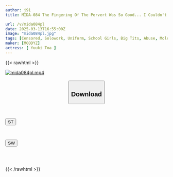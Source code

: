```yaml
---
author: j91
title: MIDA-084 The Fingering Of The Pervert Was So Good... I Couldn't Even Make A Sound And My Love Juices Started To Flow And I Was Corrupted.

url: /v/mida084pl
date: 2025-03-13T16:55:00Z
image: "mida084pl.jpg"
tags: [Censored, Solowork, Uniform, School Girls, Big Tits, Abuse, Molester	]
maker: [MOODYZ]
actress: [ Yuuki Toa ]
---
```



{{< rawhtml >}}

<div class="video" data-videoid="yk6YaLrPprf1Vzx">
    <a href="javascript:;">
        <img src="/v/mida084pl/mida084pl.jpg" width="WIDTH" height="HEIGHT" alt="mida084pl.mp4" loading="lazy">
    </a>
</div>

<script type="text/javascript" src="https://j91.asia/asset/on-demand-st.js"></script>

<br>
  <link rel="stylesheet" href="https://j91.asia/asset/bs5.css">
  
  <center>
  <button class="btn btn-primary" type="button" data-bs-toggle="collapse" data-bs-target=".multi-collapse" aria-expanded="false" aria-controls="multiCollapseExample1 multiCollapseExample2"><h2>Download</h2></button></center>
</p>
<div class="row">
  <div class="col">
    <div class="collapse multi-collapse" id="multiCollapseExample1">
      <div class="card card-body">
	      	      <br>
<div class="buttons">  
<p><a href="/v/mida084pl/st.html" target="_blank"><button class="btn-hover color-3"><i class="fa fa-download"></i> ST</button></a></p></div>
    </div>
  </div>
</div>
  <div class="col">
    <div class="collapse multi-collapse" id="multiCollapseExample2">
      <div class="card card-body">
	      <br>
<div class="buttons">
<p><a href="/v/mida084pl/sw.html" target="_blank"><button class="btn-hover color-2"><i class="fa fa-download"></i> SW</button></a></p></div>
<br><br>
      </div>
    </div>
  </div>
</div>

{{< /rawhtml >}}
